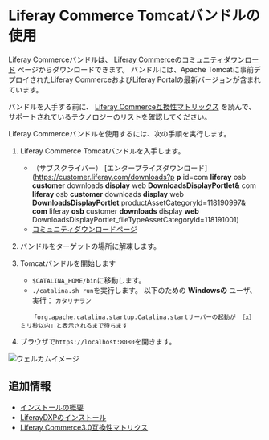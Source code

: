 # Liferay Commerce Tomcatバンドルの使用

Liferay Commerceバンドルは、 [Liferay Commerceのコミュニティダウンロード](https://commerce.liferay.dev/download) ページからダウンロードできます。 バンドルには、Apache Tomcatに事前デプロイされたLiferay CommerceおよびLiferay Portalの最新バージョンが含まれています。

バンドルを入手する前に、 [Liferay Commerce互換性マトリックス](https://help.liferay.com/hc/en-us/articles/360049238151) を読んで、サポートされているテクノロジーのリストを確認してください。

Liferay Commerceバンドルを使用するには、次の手順を実行します。

1. Liferay Commerce Tomcatバンドルを入手します。

    * （サブスクライバー） [エンタープライズダウンロード](https://customer.liferay.com/downloads?p **p** id=com **liferay** osb **customer** downloads **display** web **DownloadsDisplayPortlet&** com **liferay** osb **customer** downloads **display** web **DownloadsDisplayPortlet** productAssetCategoryId=118190997& **com** liferay **osb** customer **downloads** display **web** DownloadsDisplayPortlet_fileTypeAssetCategoryId=118191001)
    * [コミュニティダウンロードページ](https://www.liferay.com/downloads-community)

1. バンドルをターゲットの場所に解凍します。

1. Tomcatバンドルを開始します
    * `$CATALINA_HOME/bin`に移動します。
    * `./catalina.sh run`を実行します。 以下のための **Windowsの** ユーザ、実行： `カタリナラン`

    ```tip::
       「org.apache.catalina.startup.Catalina.startサーバーの起動が ［x］ ミリ秒以内」と表示されるまで待ちます
    ```

1. ブラウザで`https://localhost:8080`を開きます。

![ウェルカムイメージ](./using-the-liferay-commerce-tomcat-bundle/images/01.png)

<a name="additional-information" />

## 追加情報

* [インストールの概要](../installation-overview.md)
* [LiferayDXPのインストール](https://learn.liferay.com/dxp/latest/ja/installation-and-upgrades/installing-liferay/installing-a-liferay-tomcat-bundle.html)
* [Liferay Commerce3.0互換性マトリクス](https://help.liferay.com/hc/en-us/articles/360049238151)
